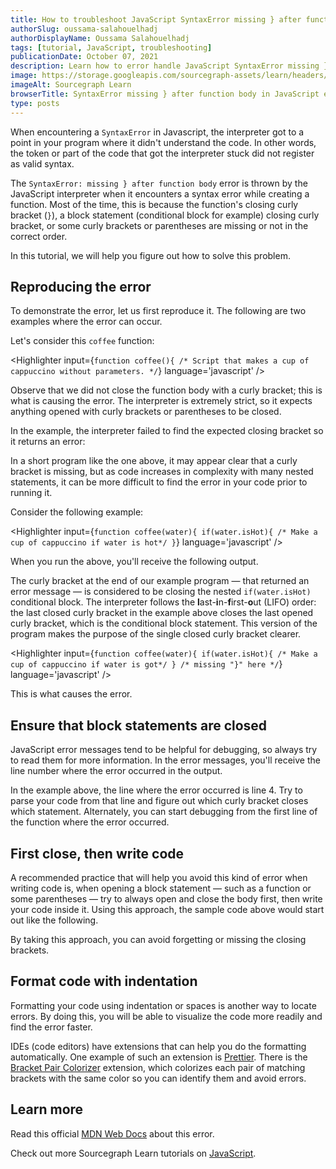 ```yaml
---
title: How to troubleshoot JavaScript SyntaxError missing } after function body
authorSlug: oussama-salahouelhadj
authorDisplayName: Oussama Salahouelhadj
tags: [tutorial, JavaScript, troubleshooting]
publicationDate: October 07, 2021
description: Learn how to error handle JavaScript SyntaxError missing } after function body
image: https://storage.googleapis.com/sourcegraph-assets/learn/headers/sourcegraph-learn-header.png
imageAlt: Sourcegraph Learn
browserTitle: SyntaxError missing } after function body in JavaScript error handling
type: posts
---
```


When encountering a `SyntaxError` in Javascript, the interpreter got to a point in your program where it didn't understand the code. In other words, the token or part of the code that got the interpreter stuck did not register as valid syntax.

The `SyntaxError: missing } after function body` error is thrown by the JavaScript interpreter when it encounters a syntax error while creating a function. Most of the time, this is because the function's closing curly bracket (`}`), a block statement (conditional block for example) closing curly bracket, or some curly brackets or parentheses are missing or not in the correct order.

In this tutorial, we will help you figure out how to solve this problem.

## Reproducing the error

To demonstrate the error, let us first reproduce it. The following are two examples where the error can occur.

Let's consider this `coffee` function:

<Highlighter
input={`function coffee(){
  /* Script that makes a cup of cappuccino
   without parameters. */`}
language='javascript'
/>

Observe that we did not close the function body with a curly bracket; this is what is causing the error. The interpreter is extremely strict, so it expects anything opened with curly brackets or parentheses to be closed.

In the example, the interpreter failed to find the expected closing bracket so it returns an error:

<OutputHighlighter
input='Uncaught SyntaxError: missing } after function body 4:0
note: { opened at line 1, column 16'
/>

In a short program like the one above, it may appear clear that a curly bracket is missing, but as code increases in complexity with many nested statements, it can be more difficult to find the error in your code prior to running it. 

Consider the following example:

<Highlighter
input={`function coffee(water){
    if(water.isHot){
        /* Make a cup of cappuccino
        if water is hot*/
}`}
language='javascript'
/>

When you run the above, you'll receive the following output.

<OutputHighlighter
input='Uncaught SyntaxError: missing } after function body 6:0
note: { opened at line 1, column 27'
/>

The curly bracket at the end of our example program — that returned an error message — is considered to be closing the nested `if(water.isHot)` conditional block. The interpreter follows the **l**ast-**i**n-**f**irst-**o**ut (LIFO) order: the last closed curly bracket in the example above closes the last opened curly bracket, which is the conditional block statement. This version of the program makes the purpose of the single closed curly bracket clearer.

<Highlighter
input={`function coffee(water){
    if(water.isHot){
        /* Make a cup of cappuccino
        if water is got*/
    }
/* missing "}" here */`}
language='javascript'
/>

This is what causes the error.

## Ensure that block statements are closed

JavaScript error messages tend to be helpful for debugging, so always try to read them for more information. In the error messages, you'll receive the line number where the error occurred in the output.

<OutputHighlighter
input='Uncaught SyntaxError: missing } after function body 4:0
note: { opened at line 1, column 16'
/>

In the example above, the line where the error occurred is line 4. Try to parse your code from that line and figure out which curly bracket closes which statement. Alternately, you can start debugging from the first line of the function where the error occurred.

## First close, then write code

A recommended practice that will help you avoid this kind of error when writing code is, when opening a block statement — such as a function or some parentheses — try to always open and close the body first, then write your code inside it. Using this approach, the sample code above would start out like the following.

<Highlighter
input='function coffee() {}'
language='javascript'
/>

By taking this approach, you can avoid forgetting or missing the closing brackets.

## Format code with indentation

Formatting your code using indentation or spaces is another way to locate errors. By doing this, you will be able to visualize the code more readily and find the error faster.

IDEs (code editors) have extensions that can help you do the formatting automatically. One example of such an extension is [Prettier](https://prettier.io/). There is the [Bracket Pair Colorizer](https://marketplace.visualstudio.com/items?itemName=CoenraadS.bracket-pair-colorizer-2) extension, which colorizes each pair of matching brackets with the same color so you can identify them and avoid errors.

## Learn more

Read this official [MDN Web Docs](https://developer.mozilla.org/en-US/docs/Web/JavaScript/Reference/Errors/Missing_curly_after_function_body) about this error.

<SourcegraphSearch query="SyntaxError: missing } after function body" patternType="literal"/>

Check out more Sourcegraph Learn tutorials on [JavaScript](https://learn.sourcegraph.com/tags/javascript).
